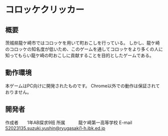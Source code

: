 # コロッケクリッカー
## 概要
茨城県龍ケ崎市ではコロッケを用いて町おこしを行っている。
しかし、龍ケ崎のコロッケの知名度が低いため、このゲームを通してコロッケをより多くの人に知ってもらい龍ケ崎の町おこしに貢献することを目的としたゲームである。

## 動作環境
本ゲームはPC向けに開発されたものです。
Chrome以外での動作は保証されておりません。


## 開発者
作成者　　1年AB探求9班
所属　　　龍ケ崎第一高等学校
E-mail　　S2023135.suzuki.yushin@ryugasaki1-h.ibk.ed.jp

